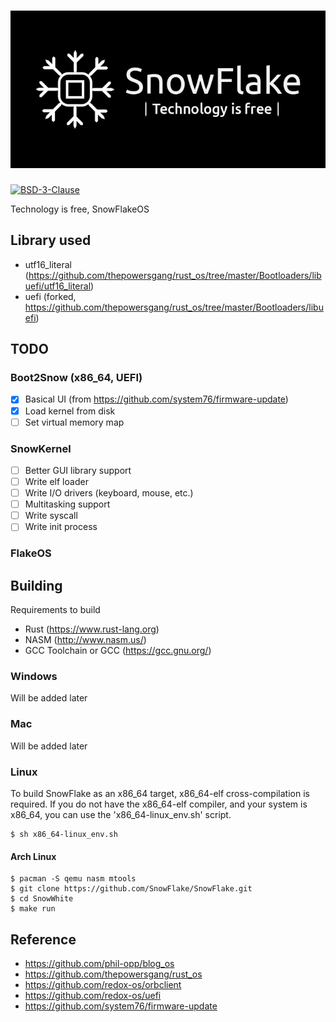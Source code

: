 # ![SnowFlake](./logo.png)

[![BSD-3-Clause][s1]][li]

[s1]: https://img.shields.io/badge/License-BSD%203--Clause-blue.svg

[li]: LICENSE

Technology is free, SnowFlakeOS

## Library used
- utf16_literal (https://github.com/thepowersgang/rust_os/tree/master/Bootloaders/libuefi/utf16_literal)
- uefi (forked, https://github.com/thepowersgang/rust_os/tree/master/Bootloaders/libuefi)

## TODO
### Boot2Snow (x86_64, UEFI)
- [x] Basical UI (from https://github.com/system76/firmware-update)
- [x] Load kernel from disk
- [ ] Set virtual memory map
### SnowKernel
- [ ] Better GUI library support
- [ ] Write elf loader
- [ ] Write I/O drivers (keyboard, mouse, etc.)
- [ ] Multitasking support
- [ ] Write syscall
- [ ] Write init process
### FlakeOS

## Building
Requirements to build
- Rust (https://www.rust-lang.org)
- NASM (http://www.nasm.us/)
- GCC Toolchain or GCC (https://gcc.gnu.org/)

### Windows
Will be added later

### Mac
Will be added later

### Linux
To build SnowFlake as an x86_64 target, x86_64-elf cross-compilation is required.
If you do not have the x86_64-elf compiler, and your system is x86_64, you can use the 'x86_64-linux_env.sh' script.
```
$ sh x86_64-linux_env.sh
```
#### Arch Linux
```
$ pacman -S qemu nasm mtools
$ git clone https://github.com/SnowFlake/SnowFlake.git
$ cd SnowWhite
$ make run
```

## Reference
- https://github.com/phil-opp/blog_os
- https://github.com/thepowersgang/rust_os
- https://github.com/redox-os/orbclient
- https://github.com/redox-os/uefi
- https://github.com/system76/firmware-update
